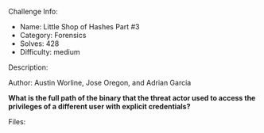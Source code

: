 
Challenge Info:
 - Name: Little Shop of Hashes Part #3
 - Category: Forensics    
 - Solves: 428
 - Difficulty: medium


 Description:

 Author: Austin Worline, Jose Oregon, and Adrian Garcia  
  
**What is the full path of the binary that the threat actor used to access the privileges of a different user with explicit credentials?**


 Files: 
